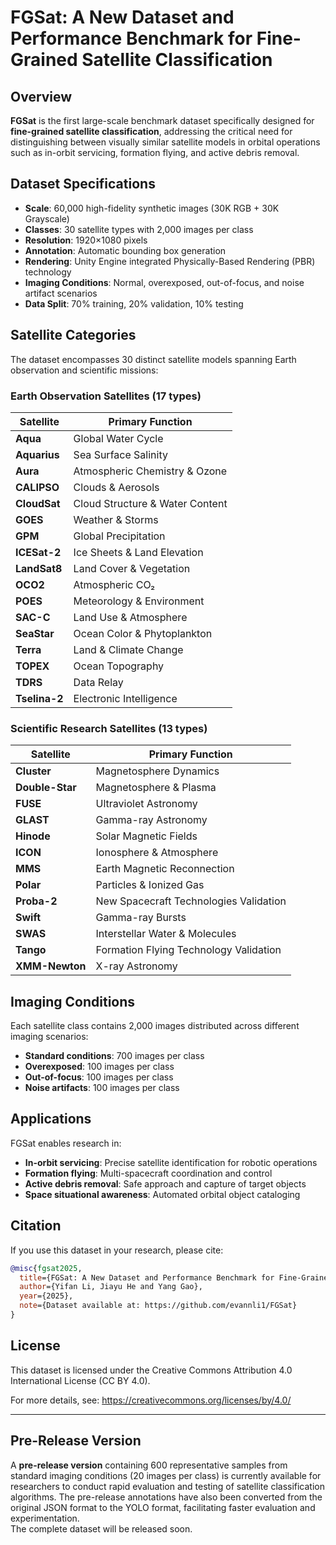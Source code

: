 # FGSat: A New Dataset and Performance Benchmark for Fine-Grained Satellite Classification

## Overview

**FGSat** is the first large-scale benchmark dataset specifically designed for **fine-grained satellite classification**, addressing the critical need for distinguishing between visually similar satellite models in orbital operations such as in-orbit servicing, formation flying, and active debris removal.

## Dataset Specifications

- **Scale**: 60,000 high-fidelity synthetic images (30K RGB + 30K Grayscale)
- **Classes**: 30 satellite types with 2,000 images per class
- **Resolution**: 1920×1080 pixels
- **Annotation**: Automatic bounding box generation
- **Rendering**: Unity Engine integrated Physically-Based Rendering (PBR) technology
- **Imaging Conditions**: Normal, overexposed, out-of-focus, and noise artifact scenarios
- **Data Split**: 70% training, 20% validation, 10% testing

## Satellite Categories

The dataset encompasses 30 distinct satellite models spanning Earth observation and scientific missions:

### Earth Observation Satellites (17 types)

| Satellite | Primary Function |
|-----------|------------------|
| **Aqua** | Global Water Cycle |
| **Aquarius** | Sea Surface Salinity |
| **Aura** | Atmospheric Chemistry & Ozone |
| **CALIPSO** | Clouds & Aerosols |
| **CloudSat** | Cloud Structure & Water Content |
| **GOES** | Weather & Storms |
| **GPM** | Global Precipitation |
| **ICESat-2** | Ice Sheets & Land Elevation |
| **LandSat8** | Land Cover & Vegetation |
| **OCO2** | Atmospheric CO₂ |
| **POES** | Meteorology & Environment |
| **SAC-C** | Land Use & Atmosphere |
| **SeaStar** | Ocean Color & Phytoplankton |
| **Terra** | Land & Climate Change |
| **TOPEX** | Ocean Topography |
| **TDRS** | Data Relay |
| **Tselina-2** | Electronic Intelligence |

### Scientific Research Satellites (13 types)

| Satellite | Primary Function |
|-----------|------------------|
| **Cluster** | Magnetosphere Dynamics |
| **Double-Star** | Magnetosphere & Plasma |
| **FUSE** | Ultraviolet Astronomy |
| **GLAST** | Gamma-ray Astronomy |
| **Hinode** | Solar Magnetic Fields |
| **ICON** | Ionosphere & Atmosphere |
| **MMS** | Earth Magnetic Reconnection |
| **Polar** | Particles & Ionized Gas |
| **Proba-2** | New Spacecraft Technologies Validation |
| **Swift** | Gamma-ray Bursts |
| **SWAS** | Interstellar Water & Molecules |
| **Tango** | Formation Flying Technology Validation |
| **XMM-Newton** | X-ray Astronomy |

## Imaging Conditions

Each satellite class contains 2,000 images distributed across different imaging scenarios:
- **Standard conditions**: 700 images per class
- **Overexposed**: 100 images per class
- **Out-of-focus**: 100 images per class
- **Noise artifacts**: 100 images per class

## Applications

FGSat enables research in:
- **In-orbit servicing**: Precise satellite identification for robotic operations
- **Formation flying**: Multi-spacecraft coordination and control
- **Active debris removal**: Safe approach and capture of target objects
- **Space situational awareness**: Automated orbital object cataloging

## Citation

If you use this dataset in your research, please cite:

```bibtex
@misc{fgsat2025,
  title={FGSat: A New Dataset and Performance Benchmark for Fine-Grained Satellite Classification},
  author={Yifan Li, Jiayu He and Yang Gao},
  year={2025},
  note={Dataset available at: https://github.com/evannli1/FGSat}
}
```

## License

This dataset is licensed under the Creative Commons Attribution 4.0 International License (CC BY 4.0).

For more details, see: https://creativecommons.org/licenses/by/4.0/

---

## Pre-Release Version

A **pre-release version** containing 600 representative samples from standard imaging conditions (20 images per class) is currently available for researchers to conduct rapid evaluation and testing of satellite classification algorithms. The pre-release annotations have also been converted from the original JSON format to the YOLO format, facilitating faster evaluation and experimentation.  
The complete dataset will be released soon.
